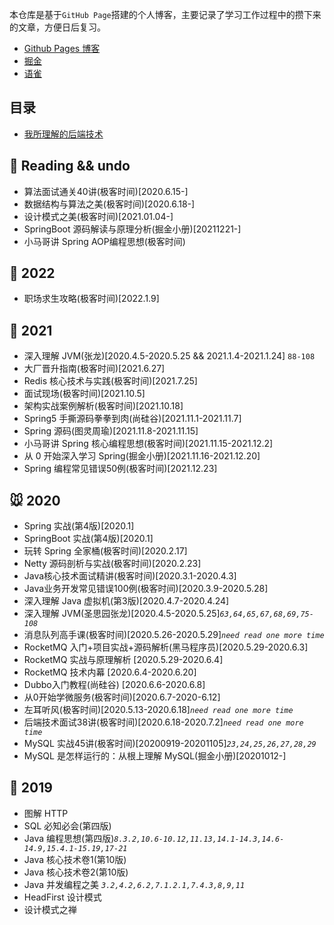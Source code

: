 本仓库是基于`GitHub Page`搭建的个人博客，主要记录了学习工作过程中的攒下来的文章，方便日后复习。

- [Github Pages 博客](https://planeswalker23.github.io/archives/)
- [掘金](https://juejin.im/user/4001878057161581/posts)
- [语雀](https://www.yuque.com/planeswalker)

## 目录
- [我所理解的后端技术](https://www.yuque.com/planeswalker/bankend)

## 🐢 Reading && undo
- 算法面试通关40讲(极客时间)[2020.6.15-]
- 数据结构与算法之美(极客时间)[2020.6.18-]
- 设计模式之美(极客时间)[2021.01.04-]
- SpringBoot 源码解读与原理分析(掘金小册)[20211221-]
- 小马哥讲 Spring AOP编程思想(极客时间)

## 🐯 2022
- 职场求生攻略(极客时间)[2022.1.9]

## 🐂 2021
- 深入理解 JVM(张龙)[2020.4.5-2020.5.25 && 2021.1.4-2021.1.24] `88-108`
- 大厂晋升指南(极客时间)[2021.6.27]
- Redis 核心技术与实践(极客时间)[2021.7.25]
- 面试现场(极客时间)[2021.10.5]
- 架构实战案例解析(极客时间)[2021.10.18]
- Spring5 手撕源码拳拳到肉(尚硅谷)[2021.11.1-2021.11.7]
- Spring 源码(图灵周瑜)[2021.11.8-2021.11.15]
- 小马哥讲 Spring 核心编程思想(极客时间)[2021.11.15-2021.12.2]
- 从 0 开始深入学习 Spring(掘金小册)[2021.11.16-2021.12.20]
- Spring 编程常见错误50例(极客时间)[2021.12.23]


## 🐭 2020
- Spring 实战(第4版)[2020.1]
- SpringBoot 实战(第4版)[2020.1]
- 玩转 Spring 全家桶(极客时间)[2020.2.17]
- Netty 源码剖析与实战(极客时间)[2020.2.23]
- Java核心技术面试精讲(极客时间)[2020.3.1-2020.4.3]
- Java业务开发常见错误100例(极客时间)[2020.3.9-2020.5.28]
- 深入理解 Java 虚拟机(第3版)[2020.4.7-2020.4.24]
- 深入理解 JVM(圣思园张龙)[2020.4.5-2020.5.25]*`63,64,65,67,68,69,75-108`*
- 消息队列高手课(极客时间)[2020.5.26-2020.5.29]*`need read one more time`*
- RocketMQ 入门+项目实战+源码解析(黑马程序员)[2020.5.29-2020.6.3]
- RocketMQ 实战与原理解析 [2020.5.29-2020.6.4]
- RocketMQ 技术内幕 [2020.6.4-2020.6.20]
- Dubbo入门教程(尚硅谷) [2020.6.6-2020.6.8]
- 从0开始学微服务(极客时间)[2020.6.7-2020-6.12]
- 左耳听风(极客时间)[2020.5.13-2020.6.18]*`need read one more time`*
- 后端技术面试38讲(极客时间)[2020.6.18-2020.7.2]*`need read one more time`*
- MySQL 实战45讲(极客时间)[20200919-20201105]*`23,24,25,26,27,28,29`*
- MySQL 是怎样运行的：从根上理解 MySQL(掘金小册)[20201012-]


## 🐖 2019
- 图解 HTTP
- SQL 必知必会(第四版)
- Java 编程思想(第四版)*`8.3.2,10.6-10.12,11.13,14.1-14.3,14.6-14.9,15.4.1-15.19,17-21`*
- Java 核心技术卷1(第10版)
- Java 核心技术卷2(第10版)
- Java 并发编程之美 *`3.2,4.2,6.2,7.1.2.1,7.4.3,8,9,11`*
- HeadFirst 设计模式
- 设计模式之禅

